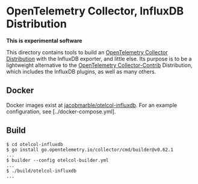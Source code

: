 # OpenTelemetry Collector, InfluxDB Distribution

**This is experimental software**

This directory contains tools to build an [OpenTelemetry Collector Distribution](https://opentelemetry.io/docs/concepts/distributions/) with the InfluxDB exporter, and little else.
Its purpose is to be a lightweight alternative to the [OpenTelemetry Collector-Contrib](https://github.com/open-telemetry/opentelemetry-collector-contrib/) Distribution, which includes the InfluxDB plugins, as well as many others.

## Docker
Docker images exist at [jacobmarble/otelcol-influxdb](https://hub.docker.com/r/jacobmarble/otelcol-influxdb).
For an example configuration, see [../docker-compose.yml].

## Build

```console
$ cd otelcol-influxdb
$ go install go.opentelemetry.io/collector/cmd/builder@v0.62.1
...
$ builder --config otelcol-builder.yml
...
$ ./build/otelcol-influxdb
...
```
